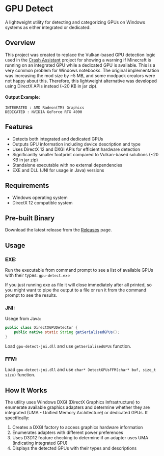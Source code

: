 # GPU Detect

A lightweight utility for detecting and categorizing GPUs on Windows systems as either integrated or dedicated.

## Overview

This project was created to replace the Vulkan-based GPU detection logic used
in the [Crash Assistant](https://github.com/KostromDan/Crash-Assistant) project for showing a warning if Minecraft is
running on an integrated GPU while a dedicated GPU is available. This is a very common problem for Windows notebooks.
The original implementation was increasing the mod size by ~5 MB, and some modpack creators were not happy
about this. Therefore, this lightweight alternative was developed using DirectX APIs instead
(~20 KB in jar zip).

#### Output Example:

```text
INTEGRATED : AMD Radeon(TM) Graphics
DEDICATED : NVIDIA GeForce RTX 4090
```

## Features

- Detects both integrated and dedicated GPUs
- Outputs GPU information including device description and type
- Uses DirectX 12 and DXGI APIs for efficient hardware detection
- Significantly smaller footprint compared to Vulkan-based solutions (~20 KB in jar zip)
- Standalone executable with no external dependencies
- EXE and DLL (JNI for usage in Java) versions

## Requirements

- Windows operating system
- DirectX 12 compatible system

## Pre-built Binary

Download the latest release from the [Releases](https://github.com/KostromDan/gpu-detect/releases) page.

## Usage

### EXE:

Run the executable from command prompt to see a list of available GPUs with their types: `gpu-detect.exe`

If you just running exe as file it will close immediately after all printed, so you might want to pipe the output to a
file or run it from the command prompt to see the results.

### JNI:

Usege from Java:

```java
public class DirectXGPUDetector {
    public native static String getSerialisedGPUs();
}
```

Load `gpu-detect-jni.dll` and use `getSerialisedGPUs` function.

### FFM:

Load `gpu-detect-jni.dll` and use `char* DetectGPUsFFM(char* buf, size_t size)` function.


## How It Works

The utility uses Windows DXGI (DirectX Graphics Infrastructure) to enumerate available graphics adapters and determine
whether they are integrated (UMA - Unified Memory Architecture) or dedicated GPUs. It specifically:

1. Creates a DXGI factory to access graphics hardware information
2. Enumerates adapters with different power preferences
3. Uses D3D12 feature checking to determine if an adapter uses UMA (indicating integrated GPU)
4. Displays the detected GPUs with their types and descriptions


